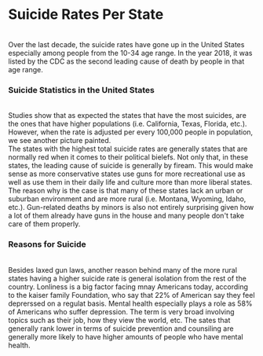 <h1>Suicide Rates Per State</h1>
<br>
Over the last decade, the suicide rates have gone up in the United States especially among people from the 10-34 age range. In the year 2018,  it was listed by the CDC as the second leading cause of death by people in that age range. 
<br>
<h3>Suicide Statistics in the United States</h3>
<br>
Studies show that as expected the states that have the most suicides, are the ones that have higher populations (i.e. California, Texas, Florida, etc.). However, when the rate is adjusted per every 100,000 people in population, we see another picture painted. 
<br>
The states with the highest total suicide rates are generally states that are normally red when it comes to their political bielefs. Not only that, in these states, the leading cause of suicide is generally by fiream. This would make sense as more conservative states use guns for more recreational use as well as use them in their daily life and culture more than more liberal states. The reason why is the case is that many of these states lack an urban or suburban environment and are more rural (i.e. Montana, Wyoming, Idaho, etc.). Gun-related deaths by minors is also not entirely surprising given how a lot of them already have guns in the house and many people don't take care of them properly. 
<br>
<h3>Reasons for Suicide</h3>

<br>
Besides laxed gun laws, another reason behind many of the more rural states having a higher suicide rate is general isolation from the rest of the country. Lonliness is a big factor facing mnay Americans today, according to the kaiser family Foundation, who say that 22% of American say they feel deprerssed on a regulat basis. Mental health especially plays a role as 58% of Americans who suffer depression. The term is very broad involving topics such as their job, how they view the world, etc. The sates that generally rank lower in terms of suicide prevention and counsiling are generally more likely to have higher amounts of people who have mental health.
